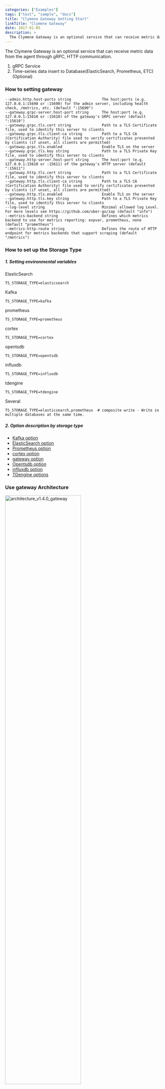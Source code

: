 ```yaml
---
categories: ["Examples"]
tags: ["test", "sample", "docs"]
title: "Clymene Gateway Getting Start"
linkTitle: "Clymene Gateway"
date: 2017-01-05
description: >
  The Clymene Gateway is an optional service that can receive metric data from the agent through gRPC, HTTP communication
---
```

The Clymene Gateway is an optional service that can receive metric data from the agent through gRPC, HTTP communication.  

1. gRPC Service
2. Time-series data insert to Database(ElasticSearch, Prometheus, ETC) (Optional)

### How to setting gateway
```
--admin.http.host-ports string              The host:ports (e.g. 127.0.0.1:15690 or :15690) for the admin server, including health check, /metrics, etc. (default ":15690")
--gateway.grpc-server.host-port string      The host:port (e.g. 127.0.0.1:15610 or :15610) of the gateway's GRPC server (default ":15610")
--gateway.grpc.tls.cert string              Path to a TLS Certificate file, used to identify this server to clients
--gateway.grpc.tls.client-ca string         Path to a TLS CA (Certification Authority) file used to verify certificates presented by clients (if unset, all clients are permitted)
--gateway.grpc.tls.enabled                  Enable TLS on the server
--gateway.grpc.tls.key string               Path to a TLS Private Key file, used to identify this server to clients
--gateway.http-server.host-port string      The host:port (e.g. 127.0.0.1:15610 or :15611) of the gateway's HTTP server (default ":15611")
--gateway.http.tls.cert string              Path to a TLS Certificate file, used to identify this server to clients
--gateway.http.tls.client-ca string         Path to a TLS CA (Certification Authority) file used to verify certificates presented by clients (if unset, all clients are permitted)
--gateway.http.tls.enabled                  Enable TLS on the server
--gateway.http.tls.key string               Path to a TLS Private Key file, used to identify this server to clients
--log-level string                          Minimal allowed log Level. For more levels see https://github.com/uber-go/zap (default "info")
--metrics-backend string                    Defines which metrics backend to use for metrics reporting: expvar, prometheus, none (default "prometheus")
--metrics-http-route string                 Defines the route of HTTP endpoint for metrics backends that support scraping (default "/metrics")
```

### How to set up the Storage Type
##### 1. Setting environmental variables

ElasticSearch
```
TS_STORAGE_TYPE=elasticsearch
```
Kafka
```
TS_STORAGE_TYPE=kafka
```
prometheus
```
TS_STORAGE_TYPE=prometheus
```
cortex
```
TS_STORAGE_TYPE=cortex
```
opentsdb
```
TS_STORAGE_TYPE=opentsdb
```
influxdb
```
TS_STORAGE_TYPE=influxdb
```
tdengine
```
TS_STORAGE_TYPE=tdengine
```
Several
```
TS_STORAGE_TYPE=elasticsearch,prometheus  # composite write - Write in multiple databases at the same time.
```

##### 2. Option description by storage type
- [Kafka option](http://clymene-project.github.io/docs/database-options/kafka)
- [ElasticSearch option](http://clymene-project.github.io/docs/database-options/elasticsearch)
- [Prometheus option](http://clymene-project.github.io/docs/database-options/prometheus)
- [cortex option](http://clymene-project.github.io/docs/database-options/cortex)
- [gateway option](http://clymene-project.github.io/docs/database-options/gateway)
- [Opentsdb option](http://clymene-project.github.io/docs/database-options/opentsdb)
- [influxdb option](http://clymene-project.github.io/docs/database-options/influxdb)
- [TDengine options](http://clymene-project.github.io/docs/database-options/tdengine)

### Use gateway Architecture
<img src="https://user-images.githubusercontent.com/25188468/151970074-e54d8494-2247-404f-b4cb-35e523e225f7.png" width="70%" height="70%" alt="architecture_v1.4.0_gateway">
